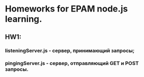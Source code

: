# Homeworks for EPAM node.js learning.

## HW1:
### **listeningServer.js** - сервер, принимающий запросы;
### **pingingServer.js** - сервер, отправляющий GET и POST запросы.
